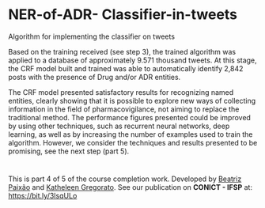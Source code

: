 # NER-of-ADR- Classifier-in-tweets
 Algorithm for implementing the classifier on tweets
 
<p>Based on the training received (see step 3), the trained algorithm was applied to a database of approximately 9.571 thousand tweets. At this stage, the CRF model built and trained was able to automatically identify 2,842 posts with the presence of Drug and/or ADR entities.</p>
<p>The CRF model presented satisfactory results for recognizing named entities, clearly showing that it is possible to explore new ways of collecting information in the field of pharmacovigilance, not aiming to replace the traditional method. The performance figures presented could be improved by using other techniques, such as recurrent neural networks, deep learning, as well as by increasing the number of examples used to train the algorithm. However, we consider the techniques and results presented to be promising, see the next step (part 5).  </p>

#
This is part 4 of 5 of the course completion work. Developed by <a href="https://github.com/bpaixao">Beatriz Paixão</a> and <a href="https://github.com/katheleen-gregorato">Katheleen Gregorato</a>. See our publication on <strong>CONICT - IFSP</strong> at: https://bit.ly/3IsqULo
